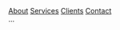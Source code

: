 <html>
<head>
	<meta charset="utf-8">
	<script type="text/javascript" src="laba9.js"></script>
	<title>Реферат</title>
</head>
<body>
	<!-- Side navigation -->
<div class="sidenav">
  <a href="#">About</a>
  <a href="#">Services</a>
  <a href="#">Clients</a>
  <a href="#">Contact</a>
</div>

<!-- Page content -->
<div class="main">
  ...
</div>
</body>
</html>
